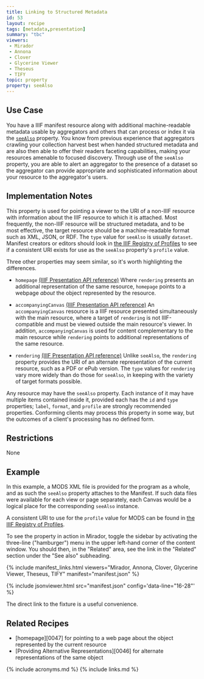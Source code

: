 ```yaml
---
title: Linking to Structured Metadata
id: 53
layout: recipe
tags: [metadata,presentation]
summary: "tbc"
viewers:
 - Mirador
 - Annona
 - Clover
 - Glycerine Viewer
 - Theseus
 - TIFY
topic: property
property: seeAlso
---
```


## Use Case

You have a IIIF manifest resource along with additional machine-readable metadata usable by aggregators and others that can process or index it via the [`seeAlso`](https://iiif.io/api/presentation/3.0/#seealso) property. You know from previous experience that aggregators crawling your collection harvest best when handed structured metadata and are also then able to offer their readers faceting capabilities, making your resources amenable to focused discovery. Through use of the `seeAlso` property, you are able to alert an aggregator to the presence of a dataset so the aggregator can provide appropriate and sophisticated information about your resource to the aggregator's users.

## Implementation Notes

This property is used for pointing a viewer to the URI of a non-IIIF resource with information about the IIIF resource to which it is attached. Most frequently, the non-IIIF resource will be structured metadata, and to be most effective, the target resource should be a machine-readable format such as XML, JSON, or RDF. The `type` value for `seeAlso` is usually `dataset`. Manifest creators or editors should look in [the IIIF Registry of Profiles](https://iiif.io/api/registry/profiles/#3-registry) to see if a consistent URI exists for use as the `seeAlso` property's `profile` value.

Three other properties may seem similar, so it's worth highlighting the differences.

* `homepage` [(IIIF Presentation API reference)](https://iiif.io/api/presentation/3.0/#homepage)
Where `rendering` presents an additional representation of the same resource, `homepage` points to a webpage _about_ the object represented by the resource.

* `accompanyingCanvas` [(IIIF Presentation API reference)](https://iiif.io/api/presentation/3.0/#accompanyingcanvas)
An `accompanyingCanvas` resource is a IIIF resource presented simultaneously with the main resource, where a target of `rendering` is not IIIF-compatible and must be viewed outside the main resource's viewer. In addition, `accompanyingCanvas` is used for content complementary to the main resource while `rendering` points to additional representations of the same resource.

* `rendering` [(IIIF Presentation API reference)](https://iiif.io/api/presentation/3.0/#rendering)
Unlike `seeAlso`, the `rendering` property provides the URI of an alternate representation of the current resource, such as a PDF or ePub version. The `type` values for `rendering` vary more widely than do those for `seeAlso`, in keeping with the variety of target formats possible.

Any resource may have the `seeAlso` property. Each instance of it may have multiple items contained inside it, provided each has the `id` and `type` properties; `label`, `format`, and `profile` are strongly recommended properties. Conforming clients may process this property in some way, but the outcomes of a client's processing has no defined form.

## Restrictions

None

## Example

In this example, a MODS XML file is provided for the program as a whole, and as such the `seeAlso` property attaches to the Manifest. If such data files were available for each view or page separately, each Canvas would be a logical place for the corresponding `seeAlso` instance.

A consistent URI to use for the `profile` value for MODS can be found in [the IIIF Registry of Profiles](https://iiif.io/api/registry/profiles/#3-registry).

To see the property in action in Mirador, toggle the sidebar by activating the three-line ("hamburger") menu in the upper left-hand corner of the content window. You should then, in the "Related" area, see the link in the "Related" section under the "See also" subheading.

{% include manifest_links.html viewers="Mirador, Annona, Clover, Glycerine Viewer, Theseus, TIFY" manifest="manifest.json" %}

{% include jsonviewer.html src="manifest.json" config='data-line="16-28"' %}

The direct link to the fixture is a useful convenience.

## Related Recipes

* [homepage][0047] for pointing to a web page about the object represented by the current resource
* [Providing Alternative Representations][0046] for alternate representations of the same object


{% include acronyms.md %}
{% include links.md %}
